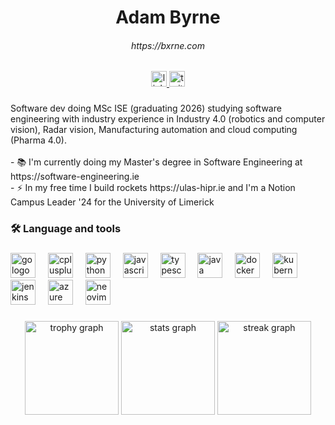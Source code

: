 <h1 align="center">Adam Byrne</h1>
<h6 align="center">https://bxrne.com</h6>

###

<div align="center">
  <a href="https://www.linkedin.com/in/bxrne" target="_blank">
    <img src="https://img.shields.io/static/v1?message=LinkedIn&logo=linkedin&label=&color=0077B5&logoColor=white&labelColor=&style=for-the-badge" height="25" alt="linkedin logo"  />
  </a>
  <a href="https://x.com/abxrne" target="_blank">
    <img src="https://img.shields.io/static/v1?message=Twitter&logo=twitter&label=&color=1DA1F2&logoColor=white&labelColor=&style=for-the-badge" height="25" alt="twitter logo"  />
  </a>
</div>

###

<p align="left">Software dev doing MSc ISE (graduating 2026) studying software engineering with industry experience in Industry 4.0 (robotics and computer vision), Radar vision, Manufacturing automation and cloud computing (Pharma 4.0).<br><br>- 📚 I'm currently doing my Master's degree in Software Engineering at https://software-engineering.ie<br>- ⚡ In my free time I build rockets https://ulas-hipr.ie and I'm a Notion Campus Leader '24 for the University of Limerick</p>

###

<h3 align="left">🛠 Language and tools</h3>

###

<div align="left">
  <img src="https://cdn.jsdelivr.net/gh/devicons/devicon/icons/go/go-original-wordmark.svg" height="40" alt="go logo"  />
  <img width="12" />
  <img src="https://cdn.jsdelivr.net/gh/devicons/devicon/icons/cplusplus/cplusplus-original.svg" height="40" alt="cplusplus logo"  />
  <img width="12" />
  <img src="https://cdn.jsdelivr.net/gh/devicons/devicon/icons/python/python-original.svg" height="40" alt="python logo"  />
  <img width="12" />
  <img src="https://cdn.jsdelivr.net/gh/devicons/devicon/icons/javascript/javascript-original.svg" height="40" alt="javascript logo"  />
  <img width="12" />
  <img src="https://cdn.jsdelivr.net/gh/devicons/devicon/icons/typescript/typescript-original.svg" height="40" alt="typescript logo"  />
  <img width="12" />
  <img src="https://cdn.jsdelivr.net/gh/devicons/devicon/icons/java/java-original.svg" height="40" alt="java logo"  />
  <img width="12" />
  <img src="https://cdn.jsdelivr.net/gh/devicons/devicon/icons/docker/docker-plain-wordmark.svg" height="40" alt="docker logo"  />
  <img width="12" />
  <img src="https://cdn.jsdelivr.net/gh/devicons/devicon/icons/kubernetes/kubernetes-plain.svg" height="40" alt="kubernetes logo"  />
  <img width="12" />
  <img src="https://cdn.jsdelivr.net/gh/devicons/devicon/icons/jenkins/jenkins-line.svg" height="40" alt="jenkins logo"  />
  <img width="12" />
  <img src="https://cdn.jsdelivr.net/gh/devicons/devicon/icons/azure/azure-original.svg" height="40" alt="azure logo"  /> 
  <img width="12" />
  <img src="https://cdn.jsdelivr.net/gh/devicons/devicon/icons/neovim/neovim-line.svg" height="40" alt="neovim logo"  /> 
</div>


###

<div align="center">
  <img src="https://github-profile-trophy.vercel.app?username=bxrne&theme=tokyonight&column=-1&margin-w=10&margin-h=10&no-bg=true&no-frame=false&order=4" height="150" alt="trophy graph"  />
  <img src="https://github-readme-stats.vercel.app/api?username=bxrne&hide_title=true&hide_rank=false&show_icons=true&include_all_commits=true&count_private=true&disable_animations=false&theme=tokyonight&locale=en&hide_border=false&order=1" height="150" alt="stats graph"  />
  <img src="https://streak-stats.demolab.com?user=bxrne&locale=en&mode=weekly&theme=tokyonight&hide_border=false&border_radius=5&date_format=%5BY%20%5DM%20j&order=3" height="150" alt="streak graph"  />
</div>

###
